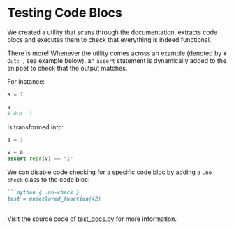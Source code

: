 # Testing Code Blocs

We created a utility that scans through the documentation, extracts code blocs and executes them to check that everything is indeed functional.

There is more! Whenever the utility comes across an example (denoted by `# Out: `, see example below), an `assert` statement is dynamically added to the snippet to check that the output matches.

For instance:

```python
a = 1

a
# Out: 1
```

Is transformed into:

```python
a = 1

v = a
assert repr(v) == "1"
```

We can disable code checking for a specific code bloc by adding a `.no-check` class to the code bloc:

````md
```python { .no-check }
test = undeclared_function(42)
```
````

Visit the source code of [test_docs.py](https://github.com/aphp/edsnlp/blob/master/tests/test_docs.py) for more information.
